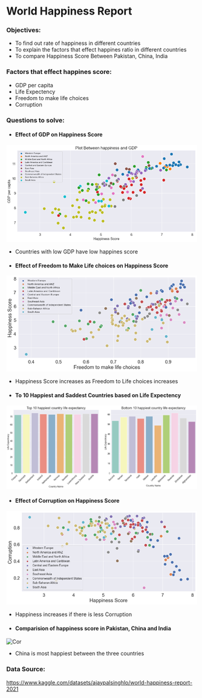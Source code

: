 
# World Happiness Report 

### Objectives:
- To find out rate of happiness in different countries
- To explain the factors that effect happines ratio in different countries
- To compare Happiness Score Between Pakistan, China, India

### Factors that effect happines score:
- GDP per capita
- Life Expectency
- Freedom to make life choices
- Corruption

### Questions to solve:
- #### Effect of GDP on Happiness Score

![GDP](https://github.com/InshalFaheem/EDA-of-World-Happiness-Report/blob/main/images/GDP%20vs%20happiness.png?raw=true)
- Countries with low GDP have low happines score

- #### Effect of Freedom to Make Life choices on Happiness Score

![LifeChocices](https://github.com/InshalFaheem/EDA-of-World-Happiness-Report/blob/main/images/free%20to%20make%20life%20choices.png?raw=true())
- Happiness Score increases as Freedom to Life choices increases


- #### To 10 Happiest and Saddest Countries based on Life Expectency
![Top](https://github.com/InshalFaheem/EDA-of-World-Happiness-Report/blob/main/images/top10%20nadm%20bottom%2010.png?raw=true)


- #### Effect of Corruption on Happiness Score
![Cor](https://github.com/InshalFaheem/EDA-of-World-Happiness-Report/blob/main/images/corruption%20vs%20happiness.png?raw=true)
- Happiness increases if there is less Corruption

- #### Comparision of happiness score in Pakistan, China and India
![Cor]([https://github.com/InshalFaheem/EDA-of-World-Happiness-Report/blob/main/images/corruption%20vs%20happiness.png?raw=true](https://github.com/InshalFaheem/EDA-of-World-Happiness-Report/blob/main/images/Pak%20VS%20China%20Vs%20India.png))
- China is most happiest between the three countries

### Data Source:
https://www.kaggle.com/datasets/ajaypalsinghlo/world-happiness-report-2021


